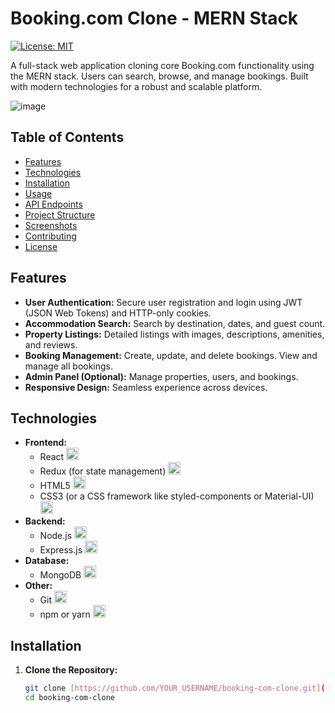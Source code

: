 # Booking.com Clone - MERN Stack

[![License: MIT](https://img.shields.io/badge/License-MIT-yellow.svg)](https://opensource.org/licenses/MIT)

A full-stack web application cloning core Booking.com functionality using the MERN stack. Users can search, browse, and manage bookings. Built with modern technologies for a robust and scalable platform.

![image](https://github.com/user-attachments/assets/59a66eca-db3d-476c-9105-70aefa8b6675)


## Table of Contents

- [Features](#features)
- [Technologies](#technologies)
- [Installation](#installation)
- [Usage](#usage)
- [API Endpoints](#api-endpoints)
- [Project Structure](#project-structure)
- [Screenshots](#screenshots)
- [Contributing](#contributing)
- [License](#license)

## Features

- **User Authentication:** Secure user registration and login using JWT (JSON Web Tokens) and HTTP-only cookies.
- **Accommodation Search:** Search by destination, dates, and guest count.
- **Property Listings:** Detailed listings with images, descriptions, amenities, and reviews.
- **Booking Management:** Create, update, and delete bookings. View and manage all bookings.
- **Admin Panel (Optional):** Manage properties, users, and bookings.
- **Responsive Design:** Seamless experience across devices.

## Technologies

- **Frontend:**
  - React <img src="https://img.icons8.com/color/30/000000/react-native.png" width="20" height="20" alt="React Icon"/>
  - Redux (for state management) <img src="https://img.icons8.com/color/30/000000/redux.png" width="20" height="20" alt="Redux Icon"/>
  - HTML5 <img src="https://img.icons8.com/color/30/000000/html-5--v1.png" width="20" height="20" alt="HTML5 Icon"/>
  - CSS3 (or a CSS framework like styled-components or Material-UI) <img src="https://img.icons8.com/color/30/000000/css3.png" width="20" height="20" alt="CSS3 Icon"/>
- **Backend:**
  - Node.js <img src="https://img.icons8.com/color/30/000000/nodejs.png" width="20" height="20" alt="Node.js Icon"/>
  - Express.js <img src="https://img.icons8.com/fluency/30/000000/express-js.png" width="20" height="20" alt="Express.js Icon"/>
- **Database:**
  - MongoDB <img src="https://img.icons8.com/color/30/000000/mongodb.png" width="20" height="20" alt="MongoDB Icon"/>
- **Other:**
  - Git <img src="https://img.icons8.com/color/30/000000/git-squared.png" width="20" height="20" alt="Git Icon"/>
  - npm or yarn <img src="https://img.icons8.com/color/30/000000/npm.png" width="20" height="20" alt="npm Icon"/>

## Installation

1. **Clone the Repository:**
   ```bash
   git clone [https://github.com/YOUR_USERNAME/booking-com-clone.git](https://github.com/YOUR_USERNAME/booking-com-clone.git)
   cd booking-com-clone
